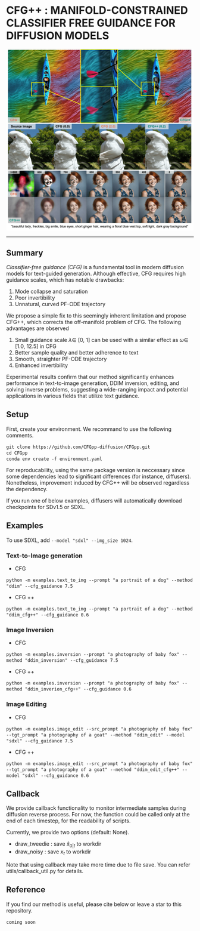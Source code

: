 # CFG++ : MANIFOLD-CONSTRAINED CLASSIFIER FREE GUIDANCE FOR DIFFUSION MODELS

![main figure](assets/main_test_v5.png)

---
## Summary

*Classifier-free guidance (CFG)* is a fundamental tool in modern diffusion models for text-guided generation. Although effective, CFG requires high guidance scales, which has notable drawbacks:

1. Mode collapse and saturation
2. Poor invertibility
3. Unnatural, curved PF-ODE trajectory

We propose a simple fix to this seemingly inherent limitation and propose CFG++, which corrects the off-manifold problem of CFG. The following advantages are observed

1. Small guidance scale $\lambda \in$ [0, 1] can be used with a similar effect as $\omega \in$ [1.0, 12.5] in CFG
2. Better sample quality and better adherence to text
3. Smooth, straighter PF-ODE trajectory
4. Enhanced invertibility

Experimental results confirm that our method significantly enhances performance in text-to-image generation, DDIM inversion, editing, and solving inverse problems, suggesting a wide-ranging impact and potential applications in various fields that utilize text guidance.

## Setup

First, create your environment. We recommand to use the following comments. 

```
git clone https://github.com/CFGpp-diffusion/CFGpp.git
cd CFGpp
conda env create -f environment.yaml
```

For reproducability, using the same package version is neccessary since some dependencies lead to significant differences (for instance, diffusers). Nonetheless, improvement induced by CFG++ will be observed regardless the dependency.

If you run one of below examples, diffusers will automatically download checkpoints for SDv1.5 or SDXL.


## Examples

To use SDXL, add ``--model "sdxl" --img_size 1024``.

### Text-to-Image generation

- CFG
```
python -m examples.text_to_img --prompt "a portrait of a dog" --method "ddim" --cfg_guidance 7.5
```

- CFG ++
```
python -m examples.text_to_img --prompt "a portrait of a dog" --method "ddim_cfg++" --cfg_guidance 0.6
```

### Image Inversion

- CFG
```
python -m examples.inversion --prompt "a photography of baby fox" --method "ddim_inversion" --cfg_guidance 7.5
```

- CFG ++
```
python -m examples.inversion --prompt "a photography of baby fox" --method "ddim_inverion_cfg++" --cfg_guidance 0.6
```

### Image Editing

- CFG
```
python -m examples.image_edit --src_prompt "a photography of baby fox" --tgt_prompt "a photography of a goat" --method "ddim_edit" --model "sdxl" --cfg_guidance 7.5
```

- CFG ++
```
python -m examples.image_edit --src_prompt "a photography of baby fox" --tgt_prompt "a photography of a goat" --method "ddim_edit_cfg++" --model "sdxl" --cfg_guidance 0.6
```


## Callback

We provide callback functionality to monitor intermediate samples during diffusion reverse process. For now, the function could be called only at the end of each timestep, for the readability of scripts.

Currently, we provide two options (default: None).
- draw_tweedie : save $\hat x_{0|t}$ to workdir
- draw_noisy : save $x_t$ to workdir

Note that using callback may take more time due to file save. You can refer utils/callback_util.py for details.

## Reference
If you find our method is useful, please cite below or leave a star to this repository.

```
coming soon
```
